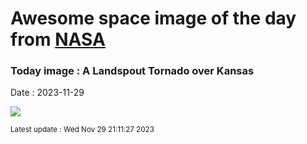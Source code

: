 
# Awesome space image of the day from [NASA](https://api.nasa.gov/)

### Today image : A Landspout Tornado over Kansas
Date : 2023-11-29

![](https://apod.nasa.gov/apod/image/2311/LowerLandspout_Hannon_960.jpg)

<small>Latest update : Wed Nov 29 21:11:27 2023</small>
        